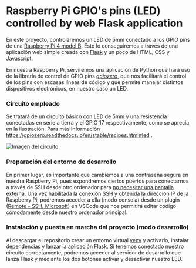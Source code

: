 # Raspberry Pi GPIO's pins (LED) controlled by web Flask application

En este proyecto, controlaremos un LED de 5mm conectado a los GPIO pins de una [Raspberry Pi 4 model B](https://www.raspberrypi.com/products/raspberry-pi-4-model-b/). Esto lo conseguiremos a través de una aplicación web simple creada con [Flask](https://flask.palletsprojects.com/en/2.2.x/) y un poco de HTML, CSS y Javascript.

En nuestra Raspberry Pi, serviremos una aplicación de Python que hará uso de la librería de control de GPIO pins [*gpiozero*](https://gpiozero.readthedocs.io/en/stable/), que nos facilitará el control de los pins con escasas líneas de código y que permite manejar distintos dispositivos electrónicos, en nuestro caso un LED.


### Circuito empleado

Se tratará de un circuito básico con LED de 5mm y una resistencia conectadas en serie a tierra y el GPIO 17 respectivamente, como se aprecia en la ilustración. Para más información https://gpiozero.readthedocs.io/en/stable/recipes.html#led .

![Imagen del circuito](https://gpiozero.readthedocs.io/en/stable/_images/led_bb.svg)



### Preparación del entorno de desarrollo

En primer lugar, es importante que cambiemos a una contraseña segura en nuestra Raspberry Pi, pues expondremos ciertos puertos para conectarnos a través de SSH desde otro ordenador para [no necesitar una pantalla externa](https://www.raspberrypi.com/documentation/computers/remote-access.html).
Una vez habilitada la conexión SSH y obtenida la dirección IP de la Raspberry Pi, podremos acceder a ella (modo consola) desde un plugin ([Remote - SSH, Microsoft](https://code.visualstudio.com/docs/remote/ssh)) en VSCode que nos permitirá editar código cómodamente desde nuestro ordenador principal.


### Instalación y puesta en marcha del proyecto (modo desarrollo)

Al descargar el repositorio crear un entorno virtual [venv](https://docs.python.org/3/library/venv.html) y activarlo, instalar dependencias
y lanzar la aplicación Flask. Si tenemos conectado nuestro circuito correctamente, podremos acceder al servidor de desarrollo que lanza Flask y mediante los dos botones activar y desactivar nuestro LED.
